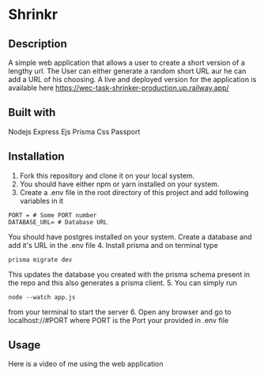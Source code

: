 # Shrinkr

## Description
A simple web application that allows a user to create a short version of a lengthy url. The User can either generate a random short URL aur he can add a URL of his choosing.
A live and deployed version for the application is available here https://wec-task-shrinker-production.up.railway.app/

## Built with

Nodejs
Express
Ejs
Prisma
Css
Passport

## Installation

1. Fork this repository and clone it on your local system.
2. You should have either npm or yarn installed on your system.
3. Create a .env file in the root directory of this project and add following variables in it

```
PORT = # Some PORT number
DATABASE_URL= # Database URL
```

You should have postgres installed on your system. Create a database and add it's URL in the .env file 4. Install prisma and on terminal type

```
prisma migrate dev
```

This updates the database you created with the prisma schema present in the repo and this also generates a prisma client. 5. You can simply run

```
node --watch app.js
```

from your terminal to start the server 6. Open any browser and go to localhost://#PORT
where PORT is the Port your provided in .env file

## Usage

Here is a video of me using the web application

